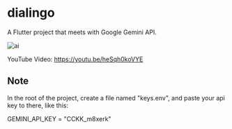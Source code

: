 # dialingo
 
A Flutter project that meets with Google Gemini API.

![ai](https://github.com/alperefesahin/dialingo/assets/67283777/3d24acbf-47e4-4ba1-85ae-874c770e3475)


YouTube Video: https://youtu.be/heSqh0koVYE

## Note
In the root of the project, create a file named "keys.env", and paste your api key to there, like this:

GEMINI_API_KEY = "CCKK_m8xerk"
